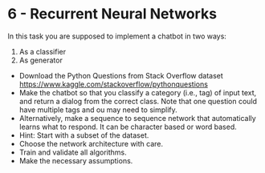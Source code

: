 # 6 - Recurrent Neural Networks

In this task you are supposed to implement a chatbot in two ways: 
1. As a classifier 
2. As generator

- Download the Python Questions from Stack Overflow dataset https://www.kaggle.com/stackoverflow/pythonquestions 
- Make the chatbot so that you classify a category (i.e., tag) of input text, and return a dialog from the correct class. 
  Note that one question could have multiple tags and ou may need to simplify.
- Alternatively, make a sequence to sequence network that automatically learns what to respond. 
  It can be character based or word based.
- Hint: Start with a subset of the dataset.
- Choose the network architecture with care.
- Train and validate all algorithms.
- Make the necessary assumptions.

